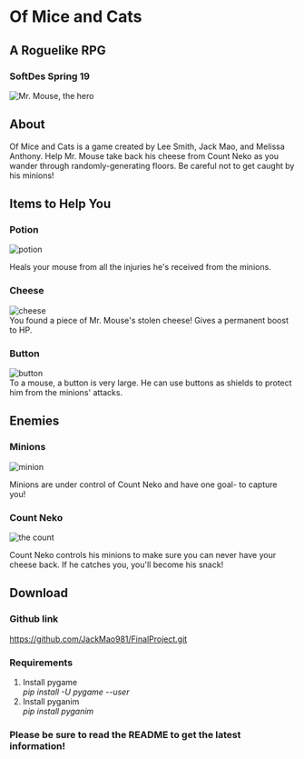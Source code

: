 # Of Mice and Cats  
## A Roguelike RPG  
### SoftDes Spring 19  

![Mr. Mouse, the hero](https://github.com/JackMao981/FinalProject/blob/master/sprites/sprite_png/logo.png)  

## About
Of Mice and Cats is a game created by Lee Smith, Jack Mao, and Melissa Anthony. Help Mr. Mouse take back his cheese from Count Neko as you wander through randomly-generating floors. Be careful not to get caught by his minions!

## Items to Help You

### Potion
![potion](https://github.com/JackMao981/FinalProject/blob/master/sprites/sprite_png/webpotion.png)  

Heals your mouse from all the injuries he's received from the minions.


### Cheese
![cheese](https://github.com/JackMao981/FinalProject/blob/master/sprites/sprite_png/webcheese.png)  
You found a piece of Mr. Mouse's stolen cheese! Gives a permanent boost to HP.

### Button
![button](https://github.com/JackMao981/FinalProject/blob/master/sprites/sprite_png/webbutton.png)  
To a mouse, a button is very large. He can use buttons as shields to protect him from the minions' attacks.

## Enemies
### Minions
![minion](https://github.com/JackMao981/FinalProject/blob/master/sprites/sprite_png/webenemy.png)

Minions are under control of Count Neko and have one goal- to capture you!

### Count Neko
![the count](https://github.com/JackMao981/FinalProject/blob/master/sprites/sprite_png/webneko.png)  

Count Neko controls his minions to make sure you can never have your cheese back. If he catches you, you'll become his snack!

## Download
### Github link
https://github.com/JackMao981/FinalProject.git
### Requirements
1. Install pygame  
_pip install -U pygame --user_
2. Install pyganim  
_pip install pyganim_

### Please be sure to read the README to get the latest information!
